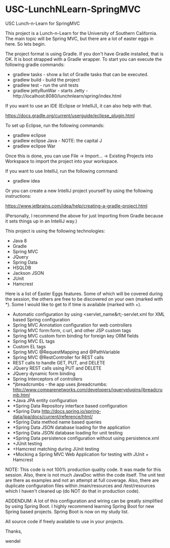 # USC-LunchNLearn-SpringMVC
USC Lunch-n-Learn for SpringMVC

This project is a Lunch-n-Learn for the University of Southern California.  The main topic will be Spring MVC,
but there are a lot of easter eggs in here.  So lets begin.

The project format is using Gradle.  If you don't have Gradle installed, that is OK.  It is boot strapped with
a Gradle wrapper.  To start you can execute the following gradle commands:

- gradlew tasks - show a list of Gradle tasks that can be executed.
- gradlew build - build the project
- gradlew test - run the unit tests
- gradlew jettyRunWar - starts Jetty - http://localhost:8080/lunchnlearn/spring/index.html

If you want to use an IDE (Eclipse or IntelliJ), it can also help with that.

https://docs.gradle.org/current/userguide/eclipse_plugin.html

To set up Eclipse, run the following commands:

- gradlew eclipse
- gradlew eclipse Java - NOTE: the capital J
- gradlew eclipse War

Once this is done, you can use File -> Import... -> Existing Projects into Workspace to import the project
into your workspace.



If you want to use IntelliJ, run the following command:

- gradlew idea

Or you can create a new IntelliJ project yourself by using the following instructions:

https://www.jetbrains.com/idea/help/creating-a-gradle-project.html

(Personally, I recommend the above for just Importing from Gradle because it sets things up in an IntelliJ way.)



This project is using the following technologies:
- Java 8
- Gradle
- Spring MVC
- JQuery
- Spring Data
- HSQLDB
- Jackson JSON
- JUnit
- Hamcrest

Here is a list of Easter Eggs features.  Some of which will be covered during the session, the
others are free to be discovered on your own (marked with *).  Some I would like to get to if time
is available (marked with +).

- Automatic configuration by using &lt;servlet_name&rt;-servlet.xml for XML based Spring configuration
- Spring MVC Annotation configuration for web controllers
- Spring MVC form:form, c:url, and other JSP custom tags
- Spring MVC custom form binding for foreign key ORM fields
- Spring MVC EL tags
- Custom EL tags
- Spring MVC @RequestMapping and @PathVariable
- Spring MVC @RestController for REST calls
- REST calls to handle GET, PUT, and DELETE
- JQuery REST calls using PUT and DELETE
- JQuery dynamic form binding
- Spring Interceptors of controllers
- *jbreadcrumbs - the app uses jbreadcrumbs:
        http://www.comparenetworks.com/developers/jqueryplugins/jbreadcrumb.html
- *Java JPA entity configuration
- *Spring Data Repository interface based configuration
- *Spring Data http://docs.spring.io/spring-data/jpa/docs/current/reference/html/
- *Spring Data method name based queries
- *Spring Data JSON database loading for the application
- *Spring Data JSON database loading for unit testing
- *Spring Data persistence configuration without using persistence.xml
- +JUnit testing
- +Hamcrest matching during JUnit testing
- +Mocking a Spring MVC Web Application for testing with JUnit + Hamcrest

NOTE: This code is not 100% production quality code.  It was made for this session.  Also, there is
not much JavaDoc within the code itself.  The unit test are there as examples and not an attempt at
full coverage.  Also, there are duplicate configuration files within /main/resources and
/test/resources which I haven't cleaned up (do NOT do that in production code).

ADDENDUM:  A lot of this configuration and wiring can be greatly simplified by using Spring Boot.  I
highly recommend learning Spring Boot for new Spring based projects.  Spring Boot is now on my
study list.

All source code if freely available to use in your projects.

Thanks,

wendel